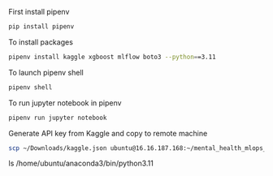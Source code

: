 First install pipenv
```bash
pip install pipenv
```
To install packages
```bash
pipenv install kaggle xgboost mlflow boto3 --python==3.11
```
To launch pipenv shell
```bash
pipenv shell
```
To run jupyter notebook in pipenv
```bash
pipenv run jupyter notebook
```
Generate API key from Kaggle and copy to remote machine
```bash
scp ~/Downloads/kaggle.json ubuntu@16.16.187.168:~/mental_health_mlops_project
```

 ls /home/ubuntu/anaconda3/bin/python3.11

